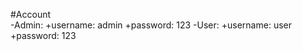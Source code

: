 #Account  
    -Admin:
      +username: admin
      +password: 123
    -User:
      +username: user
      +password: 123
